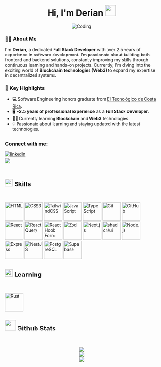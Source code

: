 <h1 align="center">Hi, I'm Derian <img src="https://media.giphy.com/media/hvRJCLFzcasrR4ia7z/giphy.gif" width="35"></h1>
<div align="center">
  <img alt="Coding" src="https://i.giphy.com/media/v1.Y2lkPTc5MGI3NjExeWFtNTlnaHNiMWIyYjB2ZnV1bTN2NDhxZmlncXN4eWp0cXdmYzdxMCZlcD12MV9pbnRlcm5hbF9naWZfYnlfaWQmY3Q9Zw/qgQUggAC3Pfv687qPC/giphy.gif" />
</div>

<h3>👨‍💻 About Me</h3>
<p>I'm <strong>Derian</strong>, a dedicated <strong>Full Stack Developer</strong> with over 2.5 years of experience in software development. I’m passionate about building both frontend and backend solutions, constantly improving my skills through continuous learning and hands-on projects. Currently, I'm diving into the exciting world of <strong>Blockchain technologies (Web3)</strong> to expand my expertise in decentralized systems.</p>

<h3>🚀 Key Highlights</h3>
<ul>
  <li>💻 Software Engineering honors graduate from <a href="https://www.tec.ac.cr/" target="_blank">El Tecnológico de Costa Rica</a>.</li>
  <li>🖥️ <strong>+2.5 years of professional experience</strong> as a <strong>Full Stack Developer</strong>.</li>
  <li>🧑‍🎓 Currently learning <strong>Blockchain</strong> and <strong>Web3</strong> technologies.</li>
  <li>💡 Passionate about learning and staying updated with the latest technologies.</li>
</ul>

## <h3 align="left">Connect with me:</h3>
<div align="left">

<a href="https://www.linkedin.com/in/derian-rodriguez22" target="_blank">
    <img src="https://img.shields.io/badge/linkedin:  Derian-%2300acee.svg?color=405DE6&style=for-the-badge&logo=linkedin&logoColor=white" alt="linkedin" style="margin-bottom: 5px;"/>
</a>

<br>

<a href="mailto:dmrodriguez2000@gmail.com" target="_blank">
     <img src="https://img.shields.io/badge/gmail:  dmrodriguez2000-%23EA4335.svg?style=for-the-badge&logo=gmail&logoColor=white" t=mail style="margin-bottom: 5px;" />
</a>
	
</div>

<br>

## <img src="https://media2.giphy.com/media/QssGEmpkyEOhBCb7e1/giphy.gif?cid=ecf05e47a0n3gi1bfqntqmob8g9aid1oyj2wr3ds3mg700bl&rid=giphy.gif" width ="25"><b> Skills</b>
<br>

<!-- https://builder.syvixor.com/ -->
<p>
  <img src="https://skills.syvixor.com/api/icons?i=html"         alt="HTML"         title="HTML"         width="60" />
  <img src="https://skills.syvixor.com/api/icons?i=css3"         alt="CSS3"         title="CSS"         width="60" />
  <img src="https://skills.syvixor.com/api/icons?i=tailwindcss"  alt="TailwindCSS"  title="TailwindCSS"  width="60" />
  <img src="https://skills.syvixor.com/api/icons?i=javascript"   alt="JavaScript"   title="JavaScript"   width="60" />
  <img src="https://skills.syvixor.com/api/icons?i=typescript"   alt="TypeScript"   title="TypeScript"   width="60" />
  <img src="https://skills.syvixor.com/api/icons?i=git"          alt="Git"          title="Git"          width="60" />
  <img src="https://skills.syvixor.com/api/icons?i=github"       alt="GitHub"       title="GitHub"       width="60" />
  <img src="https://skills.syvixor.com/api/icons?i=reactjs"      alt="React"        title="React"        width="60" />
  <img src="https://skills.syvixor.com/api/icons?i=reactquery"   alt="React Query"  title="React Query"  width="60" />
  <img src="https://skills.syvixor.com/api/icons?i=reacthookform"alt="React Hook Form" title="React Hook Form" width="60" />
  <img src="https://skills.syvixor.com/api/icons?i=zod"          alt="Zod"          title="Zod"          width="60" />
  <img src="https://skills.syvixor.com/api/icons?i=nextjs"       alt="Next.js"      title="Next.js"      width="60" />
  <img src="https://skills.syvixor.com/api/icons?i=shadcnui"     alt="shadcn/ui"    title="shadcn/ui"    width="60" />
  <img src="https://skills.syvixor.com/api/icons?i=nodejs"       alt="Node.js"      title="Node.js"      width="60" />
  <img src="https://skills.syvixor.com/api/icons?i=expressjs"    alt="Express"      title="Express"      width="60" />
  <img src="https://skills.syvixor.com/api/icons?i=nestjs"       alt="NestJS"       title="NestJS"       width="60" />
  <img src="https://skills.syvixor.com/api/icons?i=postgresql"   alt="PostgreSQL"   title="PostgreSQL"   width="60" />
  <img src="https://skills.syvixor.com/api/icons?i=supabase"     alt="Supabase"     title="Supabase"     width="60" />
</p>

## <img src="https://media2.giphy.com/media/QssGEmpkyEOhBCb7e1/giphy.gif?cid=ecf05e47a0n3gi1bfqntqmob8g9aid1oyj2wr3ds3mg700bl&rid=giphy.gif" width ="25"><b> Learning</b>
<br>

<p>
  <img src="https://skills.syvixor.com/api/icons?i=rust" alt="Rust" title="Rust" width="60" />
</p>

## <img src="https://media.giphy.com/media/iY8CRBdQXODJSCERIr/giphy.gif" width="35"><b> Github Stats </b>
<br>


<div align="center">

![](https://github-readme-stats.vercel.app/api?username=derianrddev&theme=aura&hide_border=false&include_all_commits=true&show_icons=true&count_private=true&show_icons=true&show=reviews,prs_merged,prs_merged_percentage)<br/>
![](https://github-readme-streak-stats.herokuapp.com/?user=derianrddev&theme=aura&hide_border=false)<br/>
![](https://github-readme-stats.vercel.app/api/top-langs/?username=derianrddev&theme=aura&hide_border=false&include_all_commits=true&count_private=true&layout=pie)
</div>


<br>
<br>
<br>

